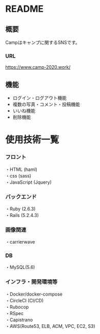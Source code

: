 # README

## 概要
Campはキャンプに関するSNSです。
### URL
https://www.camp-2020.work/

## 機能
* ログイン・ログアウト機能
* 複数の写真・コメント・投稿機能
* いいね機能
* 削除機能

# 使用技術一覧
### フロント
・HTML (haml)  
・css (sass)  
・JavaScript (Jquery)  
### バックエンド  
・Ruby (2.6.3)  
・Rails (5.2.4.3)
### 画像関連  
・carrierwave
### DB  
・MySQL(5.6)
### インフラ・開発環境等  
・Docker/docker-compose  
・CircleCI (CI/CD)  
・Rubocop  
・RSpec  
・Capistrano  
・AWS(Route53, ELB, ACM, VPC, EC2, S3)
